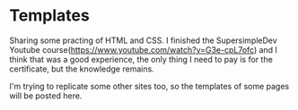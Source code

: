 # Templates
Sharing some practing of HTML and CSS. I finished the SupersimpleDev Youtube course(https://www.youtube.com/watch?v=G3e-cpL7ofc) and I think that was a good experience, the only thing I need to pay is for the certificate, but the knowledge remains.

I'm trying to replicate some other sites too, so the templates of some pages will be posted here.
